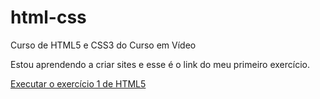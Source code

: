 # html-css
 Curso de HTML5 e CSS3 do Curso em Vídeo

Estou aprendendo a criar sites e esse é o link do meu primeiro exercício.

<a href="emerson-nuvem.github.io/html-css/exercícios/ex001/index.html"> Executar o exercício 1 de HTML5</a>